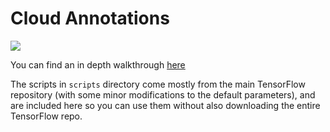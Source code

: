 # Cloud Annotations
![](https://d2mxuefqeaa7sj.cloudfront.net/s_50BD1551C2CA022B9CF9D8DF0A28275DB7ACF3DBDD5764C0CB12B3AF3B1E0766_1541978358303_schematic2.png)

You can find an in depth walkthrough [here](https://bourdakos1.github.io/cloud-annotations/)

The scripts in `scripts` directory come mostly from the main TensorFlow repository (with some minor modifications to the default parameters), and are included here so you can use them without also downloading the entire TensorFlow repo.
